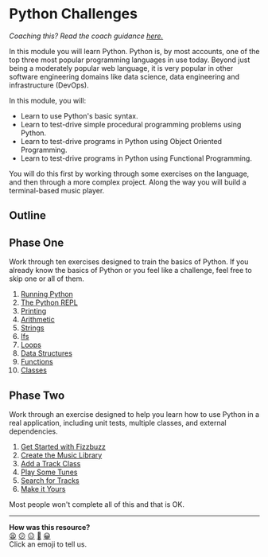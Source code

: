 # Python Challenges

_Coaching this? Read the coach guidance [here.](https://github.com/makersacademy/slug/blob/main/materials/universe/language_intros/challenges/python/README.ed.md#how-to-coach-this)_

In this module you will learn Python. Python is, by most accounts, one of the
top three most popular programming languages in use today. <!-- OMITTED -->
Beyond just being a moderately popular web language, it is very popular in other
software engineering domains like data science, data engineering and
infrastructure (DevOps).

In this module, you will:

* Learn to use Python's basic syntax.
* Learn to test-drive simple procedural programming problems using Python.
* Learn to test-drive programs in Python using Object Oriented Programming.
* Learn to test-drive programs in Python using Functional Programming.

You will do this first by working through some exercises on the language, and
then through a more complex project. Along the way you will build a
terminal-based music player.

## Outline

## Phase One

Work through ten exercises designed to train the basics of Python. If you
already know the basics of Python or you feel like a challenge, feel free to
skip one or all of them.

1. [Running Python](./bites/01_running_python_bite.md)
2. [The Python REPL](./bites/02_the_python_repl_bite.md)
3. [Printing](./bites/03_printing_bite.md)
4. [Arithmetic](./bites/04_arithmetic_bite.md)
5. [Strings](./bites/05_strings_bite.md)
6. [Ifs](./bites/06_ifs_bite.md)
7. [Loops](./bites/07_loops_bite.md)
8. [Data Structures](./bites/08_data_structures_bite.md)
9. [Functions](./bites/09_functions_bite.md)
10. [Classes](./bites/10_classes_bite.md)

## Phase Two

Work through an exercise designed to help you learn how to use Python in a real
application, including unit tests, multiple classes, and external dependencies.

1. [Get Started with Fizzbuzz](./step_01.md)
2. [Create the Music Library](./step_02.md)
3. [Add a Track Class](./step_03.md)
4. [Play Some Tunes](./step_04.md)
5. [Search for Tracks](./step_05.md)
6. [Make it Yours](./step_06.md)

Most people won't complete all of this and that is OK.

<!-- OMITTED -->


<!-- BEGIN GENERATED SECTION DO NOT EDIT -->

---

**How was this resource?**  
[😫](https://airtable.com/shrUJ3t7KLMqVRFKR?prefill_Repository=makersacademy/python-music-player-challenges&prefill_File=README.md&prefill_Sentiment=😫) [😕](https://airtable.com/shrUJ3t7KLMqVRFKR?prefill_Repository=makersacademy/python-music-player-challenges&prefill_File=README.md&prefill_Sentiment=😕) [😐](https://airtable.com/shrUJ3t7KLMqVRFKR?prefill_Repository=makersacademy/python-music-player-challenges&prefill_File=README.md&prefill_Sentiment=😐) [🙂](https://airtable.com/shrUJ3t7KLMqVRFKR?prefill_Repository=makersacademy/python-music-player-challenges&prefill_File=README.md&prefill_Sentiment=🙂) [😀](https://airtable.com/shrUJ3t7KLMqVRFKR?prefill_Repository=makersacademy/python-music-player-challenges&prefill_File=README.md&prefill_Sentiment=😀)  
Click an emoji to tell us.

<!-- END GENERATED SECTION DO NOT EDIT -->
